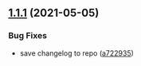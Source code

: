 ## [1.1.1](https://github.com/Nick-Mazuk/semantic-release-config/compare/v1.1.0...v1.1.1) (2021-05-05)


### Bug Fixes

* save changelog to repo ([a722935](https://github.com/Nick-Mazuk/semantic-release-config/commit/a7229352d38a88d8c45f261264314a57230c3805))
